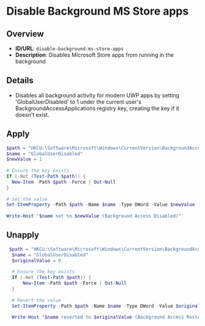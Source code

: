 # Disable Background MS Store apps

## Overview
- **ID/URL**: `disable-background-ms-store-apps`
- **Description**: Disables Microsoft Store apps from running in the background



## Details

- Disables all background activity for modern UWP apps by setting 'GlobalUserDisabled' to 1 under the current user's BackgroundAccessApplications registry key, creating the key if it doesn't exist.





## Apply

```powershell
$path = "HKCU:\Software\Microsoft\Windows\CurrentVersion\BackgroundAccessApplications"
$name = "GlobalUserDisabled"
$newValue = 1
  
# Ensure the key exists
If (-Not (Test-Path $path)) {
  New-Item -Path $path -Force | Out-Null
}
  
# Set the value
Set-ItemProperty -Path $path -Name $name -Type DWord -Value $newValue
  
Write-Host "$name set to $newValue (Background Access Disabled)"
```

## Unapply

```powershell
 $path = "HKCU:\Software\Microsoft\Windows\CurrentVersion\BackgroundAccessApplications"
  $name = "GlobalUserDisabled"
  $originalValue = 0
  
  # Ensure the key exists
  If (-Not (Test-Path $path)) {
      New-Item -Path $path -Force | Out-Null
  }
  
  # Revert the value
  Set-ItemProperty -Path $path -Name $name -Type DWord -Value $originalValue
  
  Write-Host "$name reverted to $originalValue (Background Access Restored)" -ForegroundColor Yellow
```
